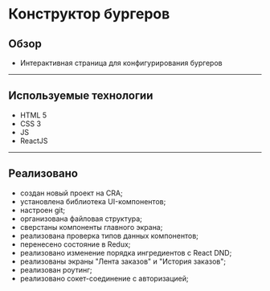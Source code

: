# Конструктор бургеров

## Обзор
* Интерактивная страница для конфигурирования бургеров
------ 

## Используемые технологии
* HTML 5
* CSS 3
* JS
* ReactJS
------ 

## Реализовано
* создан новый проект на CRA;
* установлена библиотека UI-компонентов;
* настроен git;
* организована файловая структура;
* сверстаны компоненты главного экрана;
* реализована проверка типов данных компонентов;
* перенесено состояние в Redux;
* реализовано изменение порядка ингредиентов с React DND;
* реализованы экраны "Лента заказов" и "История заказов";
* реализован роутинг;
* реализовано сокет-соединение с авторизацией;



